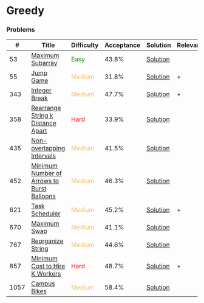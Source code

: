 Greedy
===

### Problems
| #   | Title    |   Difficulty | Acceptance | Solution  | Relevance |
| --- | --- | --- | --- | --- | --- |
| 53 | [Maximum Subarray](https://leetcode.com/problems/maximum-subarray/) | <span style="color:green">Easy</span> | 43.8% |[Solution](../problems/53.md)
| 55 | [Jump Game](https://leetcode.com/problems/jump-game/) | <span style="color:#FABC60">Medium</span> | 31.8% |[Solution](../problems/55.md)| + |
| 343 | [Integer Break](https://leetcode.com/problems/integer-break/) | <span style="color:#FABC60">Medium</span> | 47.7% |[Solution](../problems/343.md)| + |
| 358 | [Rearrange String k Distance Apart](https://leetcode.com/problems/rearrange-string-k-distance-apart/) | <span style="color:red">Hard</span> | 33.9% |[Solution](../problems/358.md) |
| 435 | [Non-overlapping Intervals](https://leetcode.com/problems/non-overlapping-intervals/) | <span style="color:#FABC60">Medium</span> | 41.5% |[Solution](../problems/435.md)||
| 452 | [Minimum Number of Arrows to Burst Balloons](https://leetcode.com/problems/minimum-number-of-arrows-to-burst-balloons/) | <span style="color:#FABC60">Medium</span> | 46.3% |[Solution](../problems/452.md)
| 621  | [Task Scheduler](https://leetcode.com/problems/task-scheduler/) | <span style="color:#FABC60">Medium</span>| 45.2% |[Solution](../problems/621.md)| + |
| 670 | [Maximum Swap](https://leetcode.com/problems/maximum-swap/) | <span style="color:#FABC60">Medium</span> | 41.1% |[Solution](problems/670.md) | |
| 767 | [Reorganize String](https://leetcode.com/problems/reorganize-string/) | <span style="color:#FABC60">Medium</span> | 44.6% |[Solution](../problems/767.md) |
| 857 | [Minimum Cost to Hire K Workers](https://leetcode.com/problems/minimum-cost-to-hire-k-workers/) | <span style="color:red">Hard</span>| 48.7% |[Solution](../problems/857.md) | + |
| 1057 | [Campus Bikes](https://leetcode.com/problems/campus-bikes/) | <span style="color:#FABC60">Medium</span> | 58.4% |[Solution](../problems/1057.md) | | 